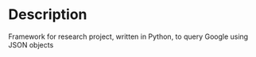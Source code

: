 Description
===========
Framework for research project, written in Python, to query Google using JSON objects
